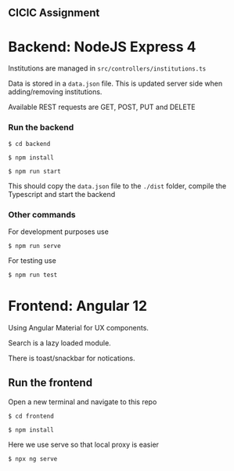 ## CICIC Assignment

# Backend: NodeJS Express 4
Institutions are managed in `src/controllers/institutions.ts`

Data is stored in a `data.json` file. This is updated server side when adding/removing institutions.

Available REST requests are GET, POST, PUT and DELETE

### Run the backend

```$ cd backend```

```$ npm install```

```$ npm run start```

This should copy the `data.json` file to the `./dist` folder, compile the Typescript and start the backend

### Other commands
For development purposes use

```$ npm run serve```

For testing use

```$ npm run test```


# Frontend: Angular 12

Using Angular Material for UX components.

Search is a lazy loaded module.

There is toast/snackbar for notications.

## Run the frontend

Open a new terminal and navigate to this repo

```$ cd frontend```

```$ npm install```

Here we use serve so that local proxy is easier

```$ npx ng serve```